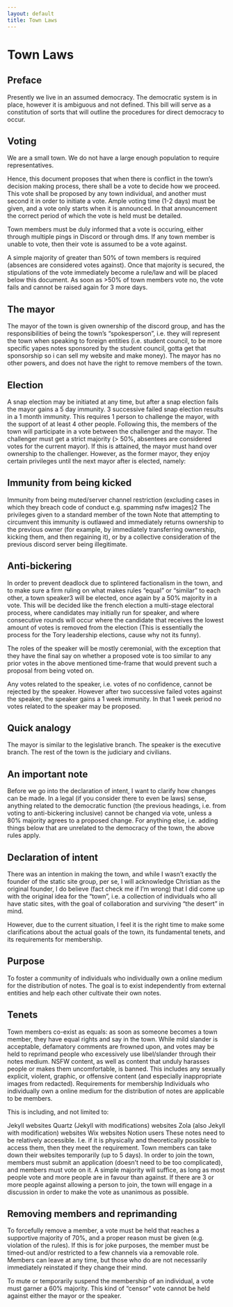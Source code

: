 ```yaml
---
layout: default
title: Town Laws
---
```


# Town Laws

## Preface
Presently we live in an assumed democracy. The democratic system is in place, however it is ambiguous and not defined. This bill will serve as a constitution of sorts that will outline the procedures for direct democracy to occur.

## Voting
We are a small town. We do not have a large enough population to require representatives.

Hence, this document proposes that when there is conflict in the town’s decision making process, there shall be a vote to decide how we proceed. This vote shall be proposed by any town individual, and another must second it in order to initiate a vote. Ample voting time (1-2 days) must be given, and a vote only starts when it is announced. In that announcement the correct period of which the vote is held must be detailed.

Town members must be duly informed that a vote is occuring, either through multiple pings in Discord or through dms. If any town member is unable to vote, then their vote is assumed to be a vote against.

A simple majority of greater than 50% of town members is required (absences are considered votes against). Once that majority is secured, the stipulations of the vote immediately become a rule/law and will be placed below this document. As soon as >50% of town members vote no, the vote fails and cannot be raised again for 3 more days.

## The mayor
The mayor of the town is given ownership of the discord group, and has the responsibilities of being the town’s “spokesperson”, i.e. they will represent the town when speaking to foreign entities (i.e. student council, to be more specific yapes notes sponsored by the student council, gotta get that sponsorship so i can sell my website and make money). The mayor has no other powers, and does not have the right to remove members of the town.

## Election
A snap election may be initiated at any time, but after a snap election fails the mayor gains a 5 day immunity. 3 successive failed snap election results in a 1 month immunity. This requires 1 person to challenge the mayor, with the support of at least 4 other people. Following this, the members of the town will participate in a vote between the challenger and the mayor. The challenger must get a strict majority (> 50%, absentees are considered votes for the current mayor). If this is attained, the mayor must hand over ownership to the challenger. However, as the former mayor, they enjoy certain privileges until the next mayor after is elected, namely:

## Immunity from being kicked
Immunity from being muted/server channel restriction (excluding cases in which they breach code of conduct e.g. spamming nsfw images)2
The privileges given to a standard member of the town Note that attempting to circumvent this immunity is outlawed and immediately returns ownership to the previous owner (for example, by immediately transferring ownership, kicking them, and then regaining it), or by a collective consideration of the previous discord server being illegitimate.

## Anti-bickering
In order to prevent deadlock due to splintered factionalism in the town, and to make sure a firm ruling on what makes rules “equal” or “similar” to each other, a town speaker3 will be elected, once again by a 50% majority in a vote. This will be decided like the french election a multi-stage electoral process, where candidates may initially run for speaker, and where consecutive rounds will occur where the candidate that receives the lowest amount of votes is removed from the election (This is essentially the process for the Tory leadership elections, cause why not its funny).

The roles of the speaker will be mostly ceremonial, with the exception that they have the final say on whether a proposed vote is too similar to any prior votes in the above mentioned time-frame that would prevent such a proposal from being voted on.

Any votes related to the speaker, i.e. votes of no confidence, cannot be rejected by the speaker. However after two successive failed votes against the speaker, the speaker gains a 1 week immunity. In that 1 week period no votes related to the speaker may be proposed.

## Quick analogy
The mayor is similar to the legislative branch. The speaker is the executive branch. The rest of the town is the judiciary and civilians.

## An important note
Before we go into the declaration of intent, I want to clarify how changes can be made. In a legal (if you consider there to even be laws) sense, anything related to the democratic function (the previous headings, i.e. from voting to anti-bickering inclusive) cannot be changed via vote, unless a 80% majority agrees to a proposed change. For anything else, i.e. adding things below that are unrelated to the democracy of the town, the above rules apply.

## Declaration of intent
There was an intention in making the town, and while I wasn’t exactly the founder of the static site group, per se, I will acknowledge Christian as the original founder, I do believe (fact check me if I’m wrong) that I did come up with the original idea for the “town”, i.e. a collection of individuals who all have static sites, with the goal of collaboration and surviving “the desert” in mind.

However, due to the current situation, I feel it is the right time to make some clarifications about the actual goals of the town, its fundamental tenets, and its requirements for membership.

## Purpose
To foster a community of individuals who individually own a online medium for the distribution of notes. The goal is to exist independently from external entities and help each other cultivate their own notes.

## Tenets
Town members co-exist as equals: as soon as someone becomes a town member, they have equal rights and say in the town.
While mild slander is acceptable, defamatory comments are frowned upon, and votes may be held to reprimand people who excessively use libel/slander through their notes medium.
NSFW content, as well as content that unduly harasses people or makes them uncomfortable, is banned. This includes any sexually explicit, violent, graphic, or offensive content (and especially inappropriate images from redacted).
Requirements for membership
Individuals who individually own a online medium for the distribution of notes are applicable to be members.

This is including, and not limited to:

Jekyll websites
Quartz (Jekyll with modifications) websites
Zola (also Jekyll with modification) websites
Wix websites
Notion users
These notes need to be relatively accessible. I.e. if it is physically and theoretically possible to access them, then they meet the requirement. Town members can take down their websites temporarily (up to 5 days). In order to join the town, members must submit an application (doesn’t need to be too complicated), and members must vote on it. A simple majority will suffice, as long as most people vote and more people are in favour than against. If there are 3 or more people against allowing a person to join, the town will engage in a discussion in order to make the vote as unanimous as possible.

## Removing members and reprimanding
To forcefully remove a member, a vote must be held that reaches a supportive majority of 70%, and a proper reason must be given (e.g. violation of the rules). If this is for joke purposes, the member must be timed-out and/or restricted to a few channels via a removable role. Members can leave at any time, but those who do are not necessarily immediately reinstated if they change their mind.

To mute or temporarily suspend the membership of an individual, a vote must garner a 60% majority. This kind of “censor” vote cannot be held against either the mayor or the speaker.
